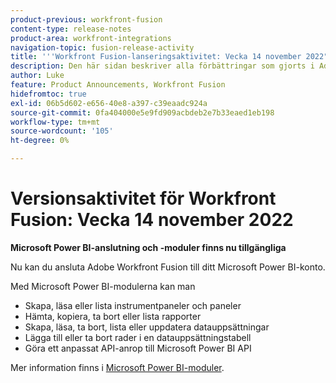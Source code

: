 ```yaml
---
product-previous: workfront-fusion
content-type: release-notes
product-area: workfront-integrations
navigation-topic: fusion-release-activity
title: '''Workfront Fusion-lanseringsaktivitet: Vecka 14 november 2022"'
description: Den här sidan beskriver alla förbättringar som gjorts i Adobe Workfront Fusion den 14 november 2022.
author: Luke
feature: Product Announcements, Workfront Fusion
hidefromtoc: true
exl-id: 06b5d602-e656-40e8-a397-c39eaadc924a
source-git-commit: 0fa404000e5e9fd909acbdeb2e7b33eaed1eb198
workflow-type: tm+mt
source-wordcount: '105'
ht-degree: 0%

---
```


# Versionsaktivitet för Workfront Fusion: Vecka 14 november 2022

**Microsoft Power BI-anslutning och -moduler finns nu tillgängliga**

Nu kan du ansluta Adobe Workfront Fusion till ditt Microsoft Power BI-konto.

Med Microsoft Power BI-modulerna kan man

* Skapa, läsa eller lista instrumentpaneler och paneler
* Hämta, kopiera, ta bort eller lista rapporter
* Skapa, läsa, ta bort, lista eller uppdatera datauppsättningar
* Lägga till eller ta bort rader i en datauppsättningstabell
* Göra ett anpassat API-anrop till Microsoft Power BI API

Mer information finns i [Microsoft Power BI-moduler](../../../workfront-fusion/apps-and-their-modules/powerbi-modules.md).
